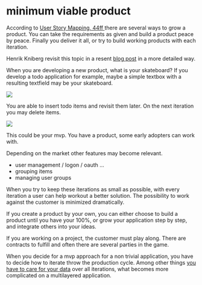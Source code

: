# minimum viable product 

According to [User Story Mapping, 44ff ][2] there are several ways to grow a product. 
You can take the requirements as given and build a product peace by peace.
Finally you deliver it all, or try to build working products with each iteration.

<!--more-->

Henrik Kniberg revisit this topic in a resent [blog post][1] in a more detailed way.

When you are developing a new product, what is your skateboard? 
If you develop a todo application for example, maybe a simple textbox with a resulting textfield may be your skateboard.

![][skateboard]

You are able to insert todo items and revisit them later. 
On the next iteration you may delete items.

![][mvp]

This could be your mvp.
You have a product, some early adopters can work with.

Depending on the market other features may become relevant.

* user management / logon / oauth ...
* grouping items
* managing user groups

When you try to keep these iterations as small as possible, with every iteration a user can help workout a better solution. 
The possibility to work against the customer is minimized dramatically. 

If you create a product by your own, you can either choose to build a product until you have your 100%, or grow your application step by step, and integrate others into your ideas.  

If you are working on a project, the customer must play along. 
There are contracts to fulfill and often there are several parties in the game.

When you decide for a mvp approach for a non trivial application, you have to decide how to iterate throw the production cycle.
Among other things [you have to care for your data][3] over all iterations, what becomes more complicated on a multilayered application.

[1]: http://blog.crisp.se/2016/01/25/henrikkniberg/making-sense-of-mvp
[2]: http://www.amazon.com/User-Story-Mapping-Discover-Product/dp/1491904909
[3]: /blog/gettingbetter.html#take-care-of-your-data

[skateboard]: /images/skateboard.png
[mvp]: /images/mvp.png


